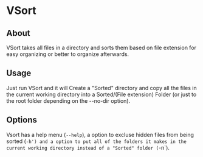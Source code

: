 # VSort

## About
VSort takes all files in a directory and sorts them based on file extension for easy organizing or better to organize afterwards.

## Usage
Just run VSort and it will Create a "Sorted" directory and copy all the files in the current working directory into a Sorted/(File extension) Folder (or just to the root folder depending on the --no-dir option).

## Options
Vsort has a help menu (`--help`), a option to excluse hidden files from being sorted (`-h') and a option to put all of the folders it makes in the current working directory instead of a "Sorted" folder (`-n`).
